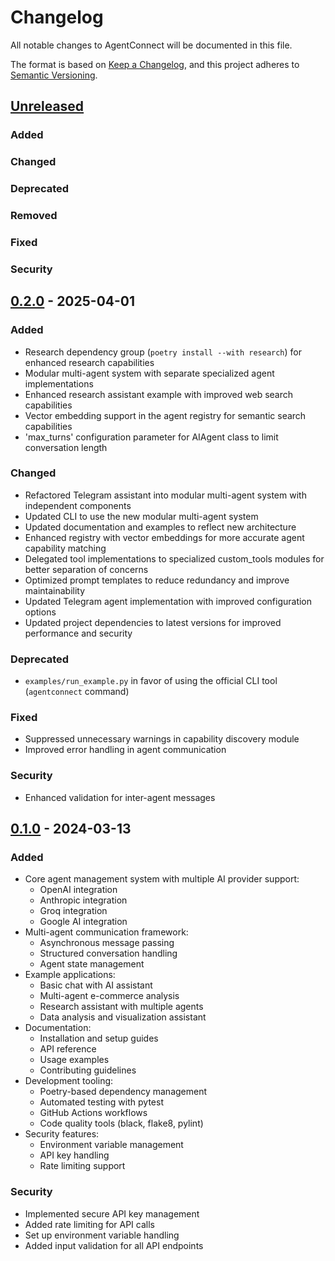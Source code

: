 # Changelog

All notable changes to AgentConnect will be documented in this file.

The format is based on [Keep a Changelog](https://keepachangelog.com/en/1.0.0/),
and this project adheres to [Semantic Versioning](https://semver.org/spec/v2.0.0.html).

## [Unreleased]

### Added

### Changed

### Deprecated

### Removed

### Fixed

### Security

## [0.2.0] - 2025-04-01

### Added
- Research dependency group (`poetry install --with research`) for enhanced research capabilities
- Modular multi-agent system with separate specialized agent implementations
- Enhanced research assistant example with improved web search capabilities
- Vector embedding support in the agent registry for semantic search capabilities
- 'max_turns' configuration parameter for AIAgent class to limit conversation length

### Changed
- Refactored Telegram assistant into modular multi-agent system with independent components
- Updated CLI to use the new modular multi-agent system
- Updated documentation and examples to reflect new architecture
- Enhanced registry with vector embeddings for more accurate agent capability matching
- Delegated tool implementations to specialized custom_tools modules for better separation of concerns
- Optimized prompt templates to reduce redundancy and improve maintainability
- Updated Telegram agent implementation with improved configuration options
- Updated project dependencies to latest versions for improved performance and security

### Deprecated
- `examples/run_example.py` in favor of using the official CLI tool (`agentconnect` command)

### Fixed
- Suppressed unnecessary warnings in capability discovery module
- Improved error handling in agent communication

### Security
- Enhanced validation for inter-agent messages

## [0.1.0] - 2024-03-13

### Added
- Core agent management system with multiple AI provider support:
  - OpenAI integration
  - Anthropic integration
  - Groq integration
  - Google AI integration
- Multi-agent communication framework:
  - Asynchronous message passing
  - Structured conversation handling
  - Agent state management
- Example applications:
  - Basic chat with AI assistant
  - Multi-agent e-commerce analysis
  - Research assistant with multiple agents
  - Data analysis and visualization assistant
- Documentation:
  - Installation and setup guides
  - API reference
  - Usage examples
  - Contributing guidelines
- Development tooling:
  - Poetry-based dependency management
  - Automated testing with pytest
  - GitHub Actions workflows
  - Code quality tools (black, flake8, pylint)
- Security features:
  - Environment variable management
  - API key handling
  - Rate limiting support

### Security
- Implemented secure API key management
- Added rate limiting for API calls
- Set up environment variable handling
- Added input validation for all API endpoints

[Unreleased]: https://github.com/AKKI0511/AgentConnect/compare/v0.2.0...HEAD
[0.2.0]: https://github.com/AKKI0511/AgentConnect/compare/v0.1.0...v0.2.0
[0.1.0]: https://github.com/AKKI0511/AgentConnect/releases/tag/v0.1.0
